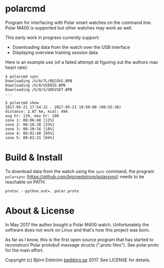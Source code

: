 # polarcmd

Program for interfacing with Polar smart watches on the command line. Polar M400 is supported but other watches may work as well.

This early work in progress currently support:

* Downloading data from the watch over the USB interface
* Displaying overview training session data

Here is an example use (of a failed attempt at figuring out the authors max heart rate):

    $ polarcmd sync
    Downloading /U/0/TL/RECOVS.BPB
    Downloading /U/0/USERID.BPB
    Downloading /U/0/S/UDEVSET.BPB
    ...

    $ polarcmd show
    2017-05-21 17:54:22 - 2017-05-21 18:50:00 (00:55:36)
    distance: 2.87 km, kcal: 494
    avg hr: 119, max hr: 180
    zone 1: 00:06:48 [12%]
    zone 2: 00:18:38 [33%]
    zone 3: 00:10:16 [18%]
    zone 4: 00:02:48 [05%]
    zone 5: 00:02:31 [04%]

# Build & Install

To download data from the watch using the `sync` command, the program `polarsync` (https://github.com/bjornedstrom/polarsync) needs to be reachable on PATH.

    protoc --python_out=. polar.proto

# About & License

In May 2017 the author bought a Polar M400 watch. Unfortunately the software does not work on Linux and that's how this project was born.

As far as I know, this is the first open source program that has started to reconstruct Polar protobuf message structs (".proto files"). See polar.proto for the main effort.

Copyright (c) Björn Edström <be@bjrn.se> 2017. See LICENSE for details.
